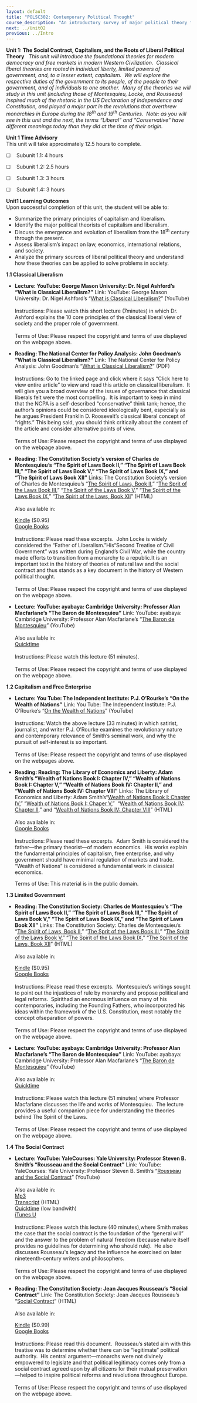 ```yaml
---
layout: default
title: "POLSC302: Contemporary Political Thought"
course_description: "An introductory survey of major political theory from the 18th century to the present. Themes include governance, property ownership and redistribution, free enterprise, individual liberty, justice, and responsibility for the common welfare."
next: ../Unit02
previous: ../Intro
---
```

**Unit 1: The Social Contract, Capitalism, and the Roots of Liberal
Political Theory** <span id="1"></span> 
*This unit will introduce the foundational theories for modern democracy
and free markets in modern Western Civilization.  Classical liberal
theories are rooted in individual liberty, limited powers of
government, and, to a lesser extent, capitalism.  We will explore the
respective duties of the government to its people, of the people to
their government, and of individuals to one another.  Many of the
theories we will study in this unit (including those of Montesquieu,
Locke, and Rousseau) inspired much of the rhetoric in the US Declaration
of Independence and Constitution, and played a major part in the
revolutions that overthrew monarchies in Europe during the
18<sup>th</sup> and 19<sup>th</sup> Centuries.  Note: as you will see in
this unit and the next, the terms “Liberal” and “Conservative” have
different meanings today than they did at the time of their origin.*

**Unit 1 Time Advisory**  
This unit will take approximately 12.5 hours to complete.

☐    Subunit 1.1: 4 hours

☐    Subunit 1.2: 2.5 hours

☐    Subunit 1.3: 3 hours

☐    Subunit 1.4: 3 hours

**Unit1 Learning Outcomes**  
Upon successful completion of this unit, the student will be able to:

-   Summarize the primary principles of capitalism and liberalism.
-   Identify the major political theorists of capitalism and liberalism.
-   Discuss the emergence and evolution of liberalism from the
    18<sup>th</sup> century through the present.
-   Assess liberalism’s impact on law, economics, international
    relations, and society.
-   Analyze the primary sources of liberal political theory and
    understand how these theories can be applied to solve problems in
    society.

**1.1 Classical Liberalism** <span id="1.1"></span> 
-   **Lecture: YouTube: George Mason University: Dr. Nigel Ashford’s
    “What is Classical Liberalism?”**
    Link: YouTube: George Mason University: Dr. Nigel Ashford’s “[What
    is Classical
    Liberalism?](http://www.youtube.com/watch?v=iU-8Uz_nMaQ)”
    (YouTube)  
        
     Instructions: Please watch this short lecture (7minutes) in which
    Dr. Ashford explains the 10 core principles of the classical liberal
    view of society and the proper role of government.  
        
     Terms of Use: Please respect the copyright and terms of use
    displayed on the webpage above.

-   **Reading: The National Center for Policy Analysis: John Goodman’s
    “What is Classical Liberalism?”**
    Link: The National Center for Policy Analysis: John Goodman’s “[What
    is Classical
    Liberalism?](http://www.ncpa.org/pub/what-is-classical-liberalism)”
    (PDF)  
        
     Instructions: Go to the linked page and click where it says “Click
    here to view entire article” to view and read this article on
    classical liberalism.  It will give you a broad overview of the
    issues of governance that classical liberals felt were the most
    compelling.  It is important to keep in mind that the NCPA is a
    self-described “conservative” think tank; hence, the author’s
    opinions could be considered ideologically bent, especially as he
    argues President Franklin D. Roosevelt’s classical liberal concept
    of “rights.” This being said, you should think critically about the
    content of the article and consider alternative points of view.  
        
     Terms of Use: Please respect the copyright and terms of use
    displayed on the webpage above.

-   **Reading: The Constitution Society’s version of Charles de
    Montesquieu’s “The Spirit of Laws Book II,” “The Spirit of Laws Book
    III,” “The Spirit of Laws Book V,” “The Spirit of Laws Book IX,” and
    “The Spirit of Laws Book XII”**
    Links: The Constitution Society’s version of Charles de
    Montesquieu’s “[The Spirit of Laws, Book
    II](http://www.constitution.org/cm/sol_02.htm),” “[The Sprit of the
    Laws Book III](http://www.constitution.org/cm/sol_03.htm),” “[The
    Spirit of the Laws Book
    V](http://www.constitution.org/cm/sol_05.htm),” “[The Spirit of the
    Laws Book IX](http://www.constitution.org/cm/sol_09.htm),” “[The
    Spirit of the Laws, Book
    XII](http://www.constitution.org/cm/sol_12.htm)” (HTML)  
        
     Also available in:  

    [Kindle](http://www.amazon.com/Spirit-Montesquieu-Halcyon-Classics-ebook/dp/B003IPD4H0/ref=sr_1_1?ie=UTF8&m=AG56TWVU5XWC2&s=digital-text&qid=1299097645&sr=1-1)
    ($0.95)  
     [Google
    Books](http://books.google.com/books?id=yNMtAAAAYAAJ&printsec=frontcover&dq=the+spirit+of+laws+montesquieu&hl=en&ei=A6huTfnGFordgQehk91M&sa=X&oi=book_result&ct=result&resnum=1&ved=0CCsQ6AEwAA#v=onepage&q&f=false)  
        
     Instructions: Please read these excerpts.  John Locke is widely
    considered the “Father of Liberalism.”His“Second Treatise of Civil
    Government” was written during England’s Civil War, while the
    country made efforts to transition from a monarchy to a republic.It
    is an important text in the history of theories of natural law and
    the social contract and thus stands as a key document in the history
    of Western political thought.  
        
     Terms of Use: Please respect the copyright and terms of use
    displayed on the webpage above.

-   **Lecture: YouTube: ayabaya: Cambridge University: Professor Alan
    Macfarlane’s “The Baron de Montesquieu”**
    Link: YouTube: ayabaya: Cambridge University: Professor Alan
    Macfarlane’s “[The Baron de
    Montesquieu](http://www.youtube.com/watch?v=kfDHUqL0Rqc)”
    (YouTube)  
        
     Also available in:  
     [Quicktime](http://www.alanmacfarlane.com/theorists/montesquieu.htm)  
        
     Instructions: Please watch this lecture (51 minutes).   
        
     Terms of Use: Please respect the copyright and terms of use
    displayed on the webpage above.

**1.2 Capitalism and Free Enterprise** <span id="1.2"></span> 
-   **Lecture: You Tube: The Independent Institute: P.J. O’Rourke’s “On
    the Wealth of Nations”**
    Link: You Tube: The Independent Institute: P.J. O’Rourke’s “[On the
    Wealth of
    Nations](http://www.youtube.com/watch?v=TWu_1qrwf3E&feature=youtu.be)”
    (YouTube)  
        
     Instructions: Watch the above lecture (33 minutes) in which
    satirist, journalist, and writer P.J. O’Rourke examines the
    revolutionary nature and contemporary relevance of Smith’s seminal
    work, and why the pursuit of self-interest is so important.  
        
     Terms of Use: Please respect the copyright and terms of use
    displayed on the webpages above.

-   **Reading: Reading: The Library of Economics and Liberty: Adam
    Smith’s “Wealth of Nations Book I: Chapter IV,” “Wealth of Nations
    Book I: Chapter V,” “Wealth of Nations Book IV: Chapter II,” and
    “Wealth of Nations Book IV: Chapter VIII”**
    Links: The Library of Economics and Liberty: Adam Smith’s“[Wealth of
    Nations Book I: Chapter
    IV](http://www.econlib.org/library/Smith/smWN1.html#B.I,%20Ch.4,%20Of%20the%20Origin%20and%20Use%20of%20Money),”
    “[Wealth of Nations Book I: Chaper
    V](http://www.econlib.org/library/Smith/smWN2.html#B.I,%20Ch.5,%20Of%20the%20Real%20and%20Nominal%20Price%20of%20Commodities),” 
    “[Wealth of Nations Book IV: Chapter
    II](http://www.econlib.org/library/Smith/smWN13.html#B.IV,%20Ch.2,%20Of%20Restraints%20upon%20the%20Importation%20from%20Foreign%20Countries),”
    and “[Wealth of Nations Book IV: Chapter
    VIII](http://www.econlib.org/library/Smith/smWN18.html#B.IV,%20Ch.8,%20Conclusion%20of%20the%20Mercantile%20System)”
    (HTML)  
        
     Also available in:  
     [Google
    Books](http://books.google.com/books?id=0RJ1dCI8E5QC&printsec=frontcover&dq=wealth+of+nations&hl=en&ei=aaxuTc70JISglAe8i5mDAQ&sa=X&oi=book_result&ct=result&resnum=3&ved=0CDoQ6AEwAg#v=onepage&q&f=false)  
        
     Instructions: Please read these excerpts.  Adam Smith is considered
    the father—the primary theorist—of modern economics.  His works
    explain the fundamental principles of capitalism, free enterprise,
    and why government should have minimal regulation of markets and
    trade. “Wealth of Nations” is considered a fundamental work in
    classical economics.  
      
     Terms of Use: This material is in the public domain.

**1.3 Limited Government** <span id="1.3"></span> 
-   **Reading: The Constitution Society: Charles de Montesquieu’s “The
    Spirit of Laws Book II,” “The Spirit of Laws Book III,” “The Spirit
    of Laws Book V,” “The Spirit of Laws Book IX,” and “The Spirit of
    Laws Book XII”**
    Links: The Constitution Society: Charles de Montesquieu’s “[The
    Spirit of Laws, Book
    II](http://www.constitution.org/cm/sol_02.htm),” “[The Sprit of the
    Laws Book III](http://www.constitution.org/cm/sol_03.htm),” “[The
    Spirit of the Laws Book
    V](http://www.constitution.org/cm/sol_05.htm),” “[The Spirit of the
    Laws Book IX](http://www.constitution.org/cm/sol_09.htm),” “[The
    Spirit of the Laws, Book
    XII](http://www.constitution.org/cm/sol_12.htm)” (HTML)  
        
     Also available in:  

    [Kindle](http://www.amazon.com/Spirit-Montesquieu-Halcyon-Classics-ebook/dp/B003IPD4H0/ref=sr_1_1?ie=UTF8&m=AG56TWVU5XWC2&s=digital-text&qid=1299097645&sr=1-1) ($0.95)  
     [Google
    Books](http://books.google.com/books?id=yNMtAAAAYAAJ&printsec=frontcover&dq=the+spirit+of+laws+montesquieu&hl=en&ei=A6huTfnGFordgQehk91M&sa=X&oi=book_result&ct=result&resnum=1&ved=0CCsQ6AEwAA#v=onepage&q&f=false)  
        
     Instructions: Please read these excerpts.  Montesquieu’s writings
    sought to point out the injustices of rule by monarchy and propose
    political and legal reforms.  Spirithad an enormous influence on
    many of his contemporaries, including the Founding Fathers, who
    incorporated his ideas within the framework of the U.S.
    Constitution, most notably the concept ofseparation of powers.  
        
     Terms of Use: Please respect the copyright and terms of use
    displayed on the webpage above.

-   **Lecture: YouTube: ayabaya: Cambridge University: Professor Alan
    Macfarlane’s “The Baron de Montesquieu”**
    Link: YouTube: ayabaya: Cambridge University: Professor Alan
    Macfarlane’s “[The Baron de
    Montesquieu](http://www.youtube.com/watch?v=kfDHUqL0Rqc)”
    (YouTube)  
        
     Also available in:  
     [Quicktime](http://www.alanmacfarlane.com/theorists/montesquieu.htm)  
        
     Instructions: Please watch this lecture (51 minutes) where
    Professor Macfarlane discusses the life and works of Montesquieu. 
    The lecture provides a useful companion piece for understanding the
    theories behind The Spirit of the Laws.  
        
     Terms of Use: Please respect the copyright and terms of use
    displayed on the webpage above.

**1.4 The Social Contract** <span id="1.4"></span> 
-   **Lecture: YouTube: YaleCourses: Yale University: Professor Steven
    B. Smith’s “Rousseau and the Social Contract”**
    Link: YouTube: YaleCourses: Yale University: Professor Steven B.
    Smith’s “[Rousseau and the Social
    Contract](http://www.youtube.com/watch?v=vPwx8-mFvUs)” (YouTube)  
        
     Also available in:  
     [Mp3](http://livepage.apple.com/)  
     [Transcript](http://oyc.yale.edu/transcript/795/plsc-114) (HTML)  
     [Quicktime](http://livepage.apple.com/) (low bandwith)  
     [iTunes
    U](http://deimos3.apple.com/WebObjects/Core.woa/Browse/yale.edu-dz.2821771846?i=1957095299)  
        
     Instructions: Please watch this lecture (40 minutes),where Smith
    makes the case that the social contract is the foundation of the
    “general will” and the answer to the problem of natural freedom
    (because nature itself provides no guidelines for determining who
    should rule).  He also discusses Rousseau's legacy and the influence
    he exercised on later nineteenth-century writers and philosophers.  
        
     Terms of Use: Please respect the copyright and terms of use
    displayed on the webpage above.

-   **Reading: The Constitution Society: Jean Jacques Rousseau’s “Social
    Contract”**
    Link: The Constitution Society: Jean Jacques Rousseau’s “[Social
    Contract](http://www.constitution.org/jjr/socon.htm)” (HTML)  
        
     Also available in:  

    [Kindle](http://www.amazon.com/Rousseau-Contract-Unexpurgated-Classics-ebook/dp/B002CZQFYG/ref=sr_1_1?ie=UTF8&m=AG56TWVU5XWC2&s=digital-text&qid=1299098292&sr=1-1) ($0.99)  
     [Google
    Books](http://books.google.com/books?id=H_XkAAAAMAAJ&printsec=frontcover&dq=Social+contract&hl=en&ei=hqpuTYbzLIOdlgfk2PRh&sa=X&oi=book_result&ct=result&resnum=2&ved=0CC0Q6AEwAQ#v=onepage&q&f=false)  
        
     Instructions: Please read this document.  Rousseau’s stated aim
    with this treatise was to determine whether there can be
    “legitimate” political authority.  His central argument—monarchs
    were not divinely empowered to legislate and that political
    legitimacy comes only from a social contract agreed upon by all
    citizens for their mutual preservation—helped to inspire political
    reforms and revolutions throughout Europe.  
        
     Terms of Use: Please respect the copyright and terms of use
    displayed on the webpage above.


